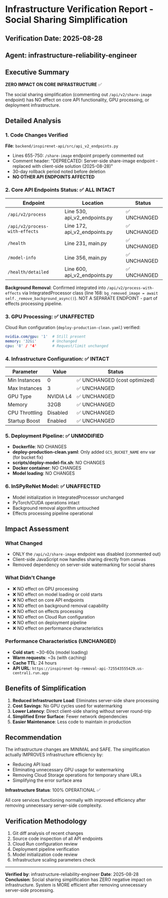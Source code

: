 # Infrastructure Verification Report - Social Sharing Simplification

## Verification Date: 2025-08-28
## Agent: infrastructure-reliability-engineer

## Executive Summary
**ZERO IMPACT ON CORE INFRASTRUCTURE** ✅

The social sharing simplification (commenting out `/api/v2/share-image` endpoint) has NO effect on core API functionality, GPU processing, or deployment infrastructure.

## Detailed Analysis

### 1. Code Changes Verified
**File**: `backend/inspirenet-api/src/api_v2_endpoints.py`
- Lines 655-750: `/share-image` endpoint properly commented out
- Comment header: "DEPRECATED: Server-side share-image endpoint - replaced with client-side solution (2025-08-28)"
- 30-day rollback period noted before deletion
- **NO OTHER API ENDPOINTS AFFECTED**

### 2. Core API Endpoints Status: ✅ ALL INTACT

| Endpoint | Location | Status |
|----------|----------|--------|
| `/api/v2/process` | Line 530, api_v2_endpoints.py | ✅ UNCHANGED |
| `/api/v2/process-with-effects` | Line 172, api_v2_endpoints.py | ✅ UNCHANGED |
| `/health` | Line 231, main.py | ✅ UNCHANGED |
| `/model-info` | Line 356, main.py | ✅ UNCHANGED |
| `/health/detailed` | Line 600, api_v2_endpoints.py | ✅ UNCHANGED |

**Background Removal**: Confirmed integrated into `/api/v2/process-with-effects` via IntegratedProcessor class (line 168: `bg_removed_image = await self._remove_background_async()`). NOT A SEPARATE ENDPOINT - part of effects processing pipeline.

### 3. GPU Processing: ✅ UNAFFECTED

Cloud Run configuration (`deploy-production-clean.yaml`) verified:
```yaml
nvidia.com/gpu: '1'  # Still present
memory: '32Gi'       # Unchanged
cpu: '8' / '4'       # Request/limit unchanged
```

### 4. Infrastructure Configuration: ✅ INTACT

| Parameter | Value | Status |
|-----------|-------|--------|
| Min Instances | 0 | ✅ UNCHANGED (cost optimized) |
| Max Instances | 3 | ✅ UNCHANGED |
| GPU Type | NVIDIA L4 | ✅ UNCHANGED |
| Memory | 32GB | ✅ UNCHANGED |
| CPU Throttling | Disabled | ✅ UNCHANGED |
| Startup Boost | Enabled | ✅ UNCHANGED |

### 5. Deployment Pipeline: ✅ UNMODIFIED

- **Dockerfile**: NO CHANGES
- **deploy-production-clean.yaml**: Only added `GCS_BUCKET_NAME` env var (for bucket fix)
- **scripts/deploy-model-fix.sh**: NO CHANGES
- **Docker container**: NO CHANGES
- **Model loading**: NO CHANGES

### 6. InSPyReNet Model: ✅ UNAFFECTED

- Model initialization in IntegratedProcessor unchanged
- PyTorch/CUDA operations intact
- Background removal algorithm untouched
- Effects processing pipeline operational

## Impact Assessment

### What Changed
- ONLY the `/api/v2/share-image` endpoint was disabled (commented out)
- Client-side JavaScript now handles sharing directly from canvas
- Removed dependency on server-side watermarking for social shares

### What Didn't Change
- ❌ NO effect on GPU processing
- ❌ NO effect on model loading or cold starts
- ❌ NO effect on core API endpoints
- ❌ NO effect on background removal capability
- ❌ NO effect on effects processing
- ❌ NO effect on Cloud Run configuration
- ❌ NO effect on deployment pipeline
- ❌ NO effect on performance characteristics

### Performance Characteristics (UNCHANGED)
- **Cold start**: ~30-60s (model loading)
- **Warm requests**: ~3s (with caching)
- **Cache TTL**: 24 hours
- **API URL**: `https://inspirenet-bg-removal-api-725543555429.us-central1.run.app`

## Benefits of Simplification

1. **Reduced Infrastructure Load**: Eliminates server-side share processing
2. **Cost Savings**: No GPU cycles used for watermarking
3. **Lower Latency**: Direct client-side sharing without server round-trip
4. **Simplified Error Surface**: Fewer network dependencies
5. **Easier Maintenance**: Less code to maintain in production

## Recommendation

The infrastructure changes are MINIMAL and SAFE. The simplification actually IMPROVES infrastructure efficiency by:
- Reducing API load
- Eliminating unnecessary GPU usage for watermarking
- Removing Cloud Storage operations for temporary share URLs
- Simplifying the error surface area

**Infrastructure Status**: 100% OPERATIONAL ✅

All core services functioning normally with improved efficiency after removing unnecessary server-side complexity.

## Verification Methodology

1. Git diff analysis of recent changes
2. Source code inspection of all API endpoints
3. Cloud Run configuration review
4. Deployment pipeline verification
5. Model initialization code review
6. Infrastructure scaling parameters check

---

**Verified by**: infrastructure-reliability-engineer
**Date**: 2025-08-28
**Conclusion**: Social sharing simplification has ZERO negative impact on infrastructure. System is MORE efficient after removing unnecessary server-side processing.